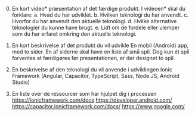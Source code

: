 0. En kort video* præsentation af det færdige produkt. I videoen* skal du forklare:
  a. Hvad du har udviklet.
  b. Hvilken teknologi du har anvendt.
  c. Hvorfor du har anvendt den aktuelle teknologi.
  d. Hvilke alternative teknologier du kunne have brugt.
  e. Lidt om de fordele eller ulemper som du har erfaret omkring den aktuelle teknologi.


1. En kort beskrivelse af det produkt du vil udvikle 
En mobil (Android) app, med to sider. En af siderne skal have en liste af små spil. Dog kun ét spil forventes at færdigøres før presentationen, er der designet to spil.

2. En beskrivelse af den teknologi du vil anvende i udviklingen
Ionic Framework (Angular, Capacitor, TypeScript, Sass, Node.JS, Android Studio)

3. En liste over de ressourcer som har hjulpet dig i processen
https://ionicframework.com/docs
https://developer.android.com/
https://capacitor.ionicframework.com/docs/
https://www.google.com/